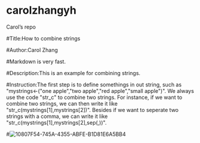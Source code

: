 # carolzhangyh
Carol’s repo

#Title:How to combine strings

#Author:Carol Zhang

#Markdown is very fast.


#Description:This is an example for combining strings.


#Instruction:The first step is to define somethings in out string, such as "mystrings<-("one apple","two apple","red apple","small apple")". We always use the code "str_c" to combine two strings. For instance, if we want to combine two strings, we can then write it like "str_c(mystrings[1],mystrings[2])". Besides if we want to seperate two strings with a comma, we can write it like "str_c(mystrings[1],mystrings[2],sep(,))".

#![10807F54-745A-4355-ABFE-B1D81E6A5BB4](https://user-images.githubusercontent.com/58459088/70118689-7752d000-161d-11ea-877e-9645cfb247eb.jpeg)




